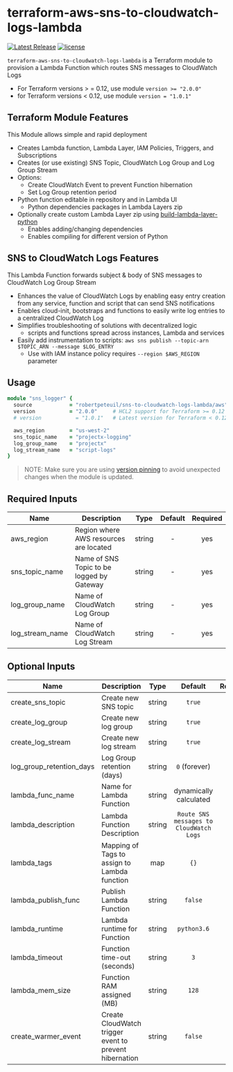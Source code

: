 # terraform-aws-sns-to-cloudwatch-logs-lambda

[![Latest Release](https://img.shields.io/github/release/robertpeteuil/terraform-aws-sns-to-cloudwatch-logs-lambda.svg)](https://github.com/robertpeteuil/terraform-aws-sns-to-cloudwatch-logs-lambda) [![license](https://img.shields.io/github/license/robertpeteuil/terraform-aws-sns-to-cloudwatch-logs-lambda.svg?colorB=2067b8)](https://github.com/robertpeteuil/terraform-aws-sns-to-cloudwatch-logs-lambda)

`terraform-aws-sns-to-cloudwatch-logs-lambda` is a Terraform module to provision a Lambda Function which routes SNS messages to CloudWatch Logs

- For Terraform versions > = 0.12, use module `version >= "2.0.0"`
- for Terraform versions < 0.12, use module `version = "1.0.1"`

## Terraform Module Features

This Module allows simple and rapid deployment

- Creates Lambda function, Lambda Layer, IAM Policies, Triggers, and Subscriptions
- Creates (or use existing) SNS Topic, CloudWatch Log Group and Log Group Stream
- Options:
  - Create CloudWatch Event to prevent Function hibernation
  - Set Log Group retention period
- Python function editable in repository and in Lambda UI
  - Python dependencies packages in Lambda Layers zip
- Optionally create custom Lambda Layer zip using [build-lambda-layer-python](https://github.com/robertpeteuil/build-lambda-layer-python)
  - Enables adding/changing dependencies
  - Enables compiling for different version of Python

## SNS to CloudWatch Logs Features

This Lambda Function forwards subject & body of SNS messages to CloudWatch Log Group Stream

- Enhances the value of CloudWatch Logs by enabling easy entry creation from any service, function and script that can send SNS notifications
- Enables cloud-init, bootstraps and functions to easily write log entries to a centralized CloudWatch Log
- Simplifies troubleshooting of solutions with decentralized logic
  - scripts and functions spread across instances, Lambda and services
- Easily add instrumentation to scripts: `aws sns publish --topic-arn $TOPIC_ARN --message $LOG_ENTRY`
  - Use with IAM instance policy requires `--region $AWS_REGION` parameter

## Usage

``` ruby
module "sns_logger" {
  source            = "robertpeteuil/sns-to-cloudwatch-logs-lambda/aws"
  version           = "2.0.0"     # HCL2 support for Terraform >= 0.12
  # version           = "1.0.1"   # Latest version for Terraform < 0.12

  aws_region        = "us-west-2"
  sns_topic_name    = "projectx-logging"
  log_group_name    = "projectx"
  log_stream_name   = "script-logs"
}
```

> NOTE: Make sure you are using [version pinning](https://www.terraform.io/docs/modules/usage.html#module-versions) to avoid unexpected changes when the module is updated.

## Required Inputs

| Name | Description | Type | Default | Required |
|------|-------------|:----:|:-----:|:-----:|
| aws_region | Region where AWS resources are located | string | - | yes |
| sns_topic_name | Name of SNS Topic to be logged by Gateway | string | - | yes |
| log_group_name | Name of CloudWatch Log Group | string | - | yes |
| log_stream_name | Name of CloudWatch Log Stream | string | - | yes |

## Optional Inputs

| Name | Description | Type | Default | Required |
|------|-------------|:----:|:-----:|:-----:|
| create_sns_topic | Create new SNS topic | string | `true` | no |
| create_log_group | Create new log group | string | `true` | no |
| create_log_stream | Create new log stream | string | `true` | no |
| log_group_retention_days | Log Group retention (days) | string | `0` (forever) | no |
| lambda_func_name | Name for Lambda Function | string | dynamically calculated | no |
| lambda_description | Lambda Function Description | string | `Route SNS messages to CloudWatch Logs` | no |
| lambda_tags | Mapping of Tags to assign to Lambda function | map | `{}` | no |
| lambda_publish_func | Publish Lambda Function | string | `false` | no |
| lambda_runtime | Lambda runtime for Function | string | `python3.6` | no |
| lambda_timeout | Function time-out (seconds) | string | `3` | no |
| lambda_mem_size | Function RAM assigned (MB) | string | `128` | no |
| create_warmer_event | Create CloudWatch trigger event to prevent hibernation | string | `false` | no |
